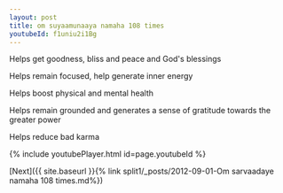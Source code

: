 ```yaml
---
layout: post
title: om suyaamunaaya namaha 108 times
youtubeId: f1uniu2i1Bg
---
```

 
 
Helps get goodness, bliss and peace and God's blessings
 
Helps remain focused, help generate inner energy 
 
Helps boost physical and mental health 
 
Helps remain grounded and generates a sense of gratitude towards the greater power 
 
Helps reduce bad karma
 
 
 
 


{% include youtubePlayer.html id=page.youtubeId %}
 
[Next]({{ site.baseurl }}{% link  split1/_posts/2012-09-01-Om sarvaadaye namaha 108 times.md%})
 
